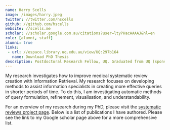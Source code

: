```yaml
---
name: Harry Scells
image: /images/harry.jpeg
twitter: //twitter.com/hscells
github: //github.com/hscells
website: //scells.me
scholar: //scholar.google.com.au/citations?user=ltyPHacAAAAJ&hl=en
role: [alumni, staff]
alumni: true
links: 
 - url: //espace.library.uq.edu.au/view/UQ:297b164
   name: Download PhD Thesis
description: Postdoctoral Research Fellow, UQ. Graduated from UQ (sponsored by CSIRO).
---
```


My research investigates how to improve medical systematic review creation with Information Retrieval. My research focuses on developing methods to assist information specialists in creating more effective queries in shorter periods of time. To do this, I am investigating automatic methods of query formulation, refinement, visualisation, and understandability.

For an overview of my research during my PhD, please visit the [systematic reviews project page](/projects/systematic-reviews). Below is a list of publications I have authored. Please see the link to my Google scholar page above for a more comprehensive list.
